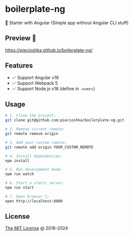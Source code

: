 # boilerplate-ng

🍴 Starter with Angular (Simple app without Angular CLI stuff)

## Preview 🎉

<https://piecioshka.github.io/boilerplate-ng/>

## Features

* ✅ Support Angular v18
* ✅ Support Webpack 5
* ✅ Support Node.js v18 (define in `.nvmrc`)

## Usage

```bash
# 1. Clone the project:
git clone git@github.com:piecioshka/boilerplate-ng.git

# 2. Remove current remote:
git remote remove origin

# 3. Add your custom remote:
git remote add origin YOUR_CUSTOM_REMOTE

# 4. Install dependencies:
npm install

# 5. Run development mode:
npm run watch

# 6. Start a static server:
npm run start

# 7. Open browser 🚀:
open http://localhost:8080
```

## License

[The MIT License](https://piecioshka.mit-license.org) @ 2018-2024
